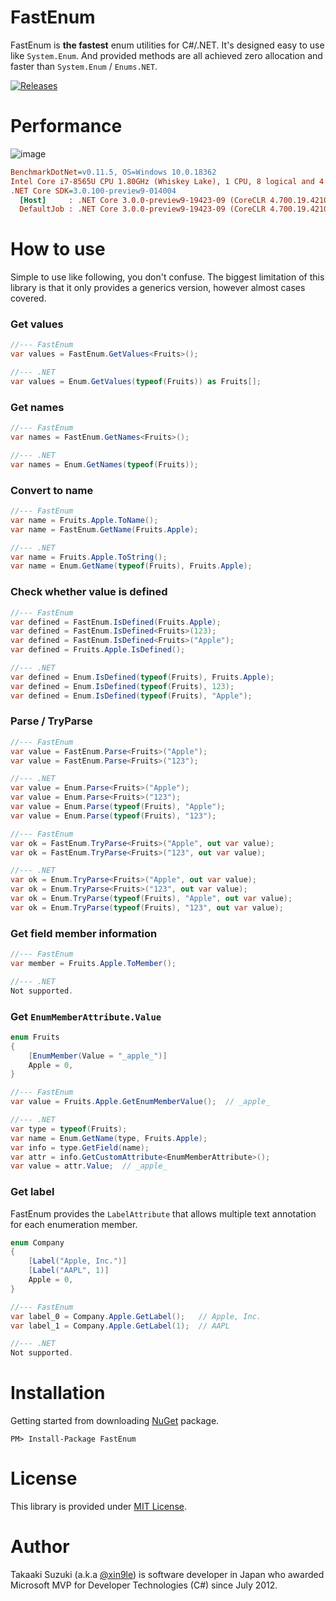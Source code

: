 # FastEnum
FastEnum is **the fastest** enum utilities for C#/.NET. It's designed easy to use like `System.Enum`. And provided methods are all achieved zero allocation and faster than `System.Enum` / `Enums.NET`.

[![Releases](https://img.shields.io/github/release/xin9le/FastEnum.svg)](https://github.com/xin9le/FastEnum/releases)



# Performance

![image](https://user-images.githubusercontent.com/4776688/64533678-f900cd80-d34e-11e9-8319-e9cebf573703.png)

``` ini
BenchmarkDotNet=v0.11.5, OS=Windows 10.0.18362
Intel Core i7-8565U CPU 1.80GHz (Whiskey Lake), 1 CPU, 8 logical and 4 physical cores
.NET Core SDK=3.0.100-preview9-014004
  [Host]     : .NET Core 3.0.0-preview9-19423-09 (CoreCLR 4.700.19.42102, CoreFX 4.700.19.42104), 64bit RyuJIT
  DefaultJob : .NET Core 3.0.0-preview9-19423-09 (CoreCLR 4.700.19.42102, CoreFX 4.700.19.42104), 64bit RyuJIT
```



# How to use

Simple to use like following, you don't confuse. The biggest limitation of this library is that it only provides a generics version, however almost cases covered.


### Get values

```cs
//--- FastEnum
var values = FastEnum.GetValues<Fruits>();

//--- .NET
var values = Enum.GetValues(typeof(Fruits)) as Fruits[];
```


### Get names

```cs
//--- FastEnum
var names = FastEnum.GetNames<Fruits>();

//--- .NET
var names = Enum.GetNames(typeof(Fruits));
```



### Convert to name

```cs
//--- FastEnum
var name = Fruits.Apple.ToName();
var name = FastEnum.GetName(Fruits.Apple);

//--- .NET
var name = Fruits.Apple.ToString();
var name = Enum.GetName(typeof(Fruits), Fruits.Apple);
```


### Check whether value is defined

```cs
//--- FastEnum
var defined = FastEnum.IsDefined(Fruits.Apple);
var defined = FastEnum.IsDefined<Fruits>(123);
var defined = FastEnum.IsDefined<Fruits>("Apple");
var defined = Fruits.Apple.IsDefined();

//--- .NET
var defined = Enum.IsDefined(typeof(Fruits), Fruits.Apple);
var defined = Enum.IsDefined(typeof(Fruits), 123);
var defined = Enum.IsDefined(typeof(Fruits), "Apple");
```


### Parse / TryParse

```cs
//--- FastEnum
var value = FastEnum.Parse<Fruits>("Apple");
var value = FastEnum.Parse<Fruits>("123");

//--- .NET
var value = Enum.Parse<Fruits>("Apple");
var value = Enum.Parse<Fruits>("123");
var value = Enum.Parse(typeof(Fruits), "Apple");
var value = Enum.Parse(typeof(Fruits), "123");
```

```cs
//--- FastEnum
var ok = FastEnum.TryParse<Fruits>("Apple", out var value);
var ok = FastEnum.TryParse<Fruits>("123", out var value);

//--- .NET
var ok = Enum.TryParse<Fruits>("Apple", out var value);
var ok = Enum.TryParse<Fruits>("123", out var value);
var ok = Enum.TryParse(typeof(Fruits), "Apple", out var value);
var ok = Enum.TryParse(typeof(Fruits), "123", out var value);
```


### Get field member information

```cs
//--- FastEnum
var member = Fruits.Apple.ToMember();

//--- .NET
Not supported.
```



### Get `EnumMemberAttribute.Value`

```cs
enum Fruits
{
    [EnumMember(Value = "_apple_")]
    Apple = 0,
}

//--- FastEnum
var value = Fruits.Apple.GetEnumMemberValue();  // _apple_

//--- .NET
var type = typeof(Fruits);
var name = Enum.GetName(type, Fruits.Apple);
var info = type.GetField(name);
var attr = info.GetCustomAttribute<EnumMemberAttribute>();
var value = attr.Value;  // _apple_
```



### Get label

FastEnum provides the `LabelAttribute` that allows multiple text annotation for each enumeration member.

```cs
enum Company
{
    [Label("Apple, Inc.")]
    [Label("AAPL", 1)]
    Apple = 0,
}

//--- FastEnum
var label_0 = Company.Apple.GetLabel();   // Apple, Inc.
var label_1 = Company.Apple.GetLabel(1);  // AAPL

//--- .NET
Not supported.
```



# Installation

Getting started from downloading [NuGet](https://www.nuget.org/packages/FastEnum) package.

```
PM> Install-Package FastEnum
```



# License

This library is provided under [MIT License](http://opensource.org/licenses/MIT).


# Author

Takaaki Suzuki (a.k.a [@xin9le](https://twitter.com/xin9le)) is software developer in Japan who awarded Microsoft MVP for Developer Technologies (C#) since July 2012.

